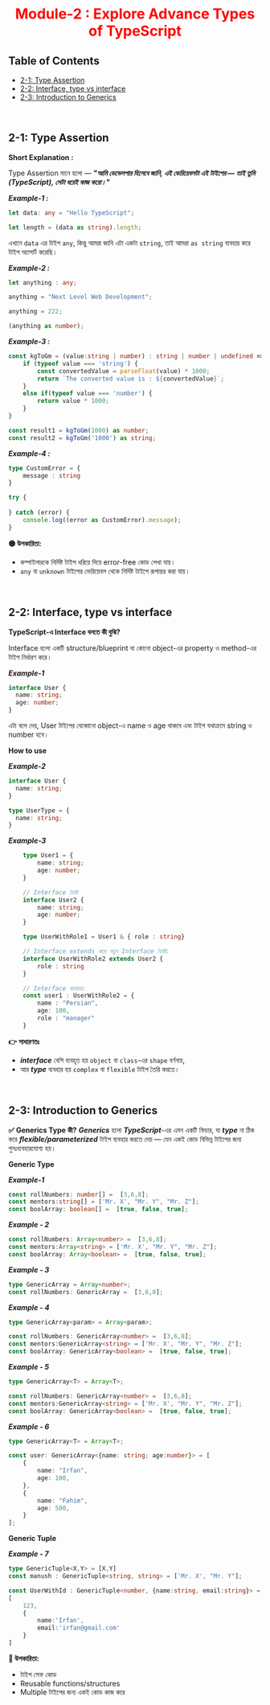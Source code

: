<div align='center'>

# <span style="color: red;"> Module-2 : Explore Advance Types of TypeScript </span>
</div>

## Table of Contents

- [2-1: Type Assertion](#2-1-type-assertion)
- [2-2: Interface, type vs interface](#2-2-interface-type-vs-interface)
- [2-3: Introduction to Generics](#2-3-introduction-to-generics)

<br>

## 2-1: Type Assertion

**Short Explanation :**

Type Assertion মানে হলো — ***"আমি ডেভেলপার হিসেবে জানি, এই ভেরিয়েবলটা এই টাইপের — তাই তুমি (TypeScript), সেটা ধরেই কাজ করো।"***

***Example-1 :***
```ts
let data: any = "Hello TypeScript";

let length = (data as string).length;
```

এখানে `data` এর টাইপ `any`, কিন্তু আমরা জানি এটা একটা `string`, তাই আমরা `as string` ব্যবহার করে টাইপ অ্যাসার্ট করেছি।


***Example-2 :***

```ts
let anything : any;

anything = "Next Level Web Development";

anything = 222;

(anything as number);
```

***Example-3 :***

```ts
const kgToGm = (value:string | number) : string | number | undefined => {
    if (typeof value === 'string') {
        const convertedValue = parseFloat(value) * 1000;
        return `The converted value is : ${convertedValue}`;
    }
    else if(typeof value === 'number') {
        return value * 1000;
    }
}

const result1 = kgToGm(1000) as number; 
const result2 = kgToGm('1000') as string; 
```

***Example-4 :***

```ts
type CustomError = {
    message : string
}

try {
    
} catch (error) {
    console.log((error as CustomError).message);
}
```

**🟡 উপকারিতা:**
- কম্পাইলারকে নির্দিষ্ট টাইপ ধরিয়ে দিয়ে error-free কোড লেখা যায়।
- `any` বা `unknown` টাইপের ভেরিয়েবল থেকে নির্দিষ্ট টাইপে রূপান্তর করা যায়।

<br>

## 2-2: Interface, type vs interface

**TypeScript-এ Interface বলতে কী বুঝি?**

Interface হলো একটি structure/blueprint যা কোনো object-এর property ও method-এর টাইপ নির্ধারণ করে।

***Example-1***
```ts
interface User {
  name: string;
  age: number;
}
```

এটা বলে দেয়, User টাইপের যেকোনো object-এ name ও age থাকবে এবং টাইপ যথাক্রমে string ও number হবে।

**How to use**

***Example-2***

```ts
interface User {
  name: string;
}

type UserType = {
  name: string;
}
```

***Example-3***
```ts
    type User1 = {
        name: string;
        age: number;
    }

    // Interface তৈরি
    interface User2 {
        name: string;
        age: number;
    }

    type UserWithRole1 = User1 & { role : string}

    // Interface extends করে নতুন Interface তৈরি:
    interface UserWithRole2 extends User2 {
        role : string
    }

    // Interface ব্যবহার:
    const user1 : UserWithRole2 = {
        name : "Persian",
        age: 100,
        role : "manager"
    }
```

**👉 সাধারণতঃ**
- ***interface*** বেশি ব্যবহৃত হয় `object` বা `class`-এর `shape` বর্ণনায়,
- আর ***type*** ব্যবহার হয় `complex` বা `flexible` টাইপ তৈরি করতে।

<br>

## 2-3: Introduction to Generics

**✅ Generics Type কী?**
***Generics*** হলো ***TypeScript***-এর এমন একটি ফিচার, যা ***type*** না ঠিক করে ***flexible/parameterized*** টাইপ ব্যবহার করতে দেয় — যেন একই কোড বিভিন্ন টাইপের জন্য পুনঃব্যবহারযোগ্য হয়।


**Generic Type**

***Example-1***
```ts
const rollNumbers: number[] =  [3,6,8];
const mentors:string[] = ['Mr. X', "Mr. Y", "Mr. Z"];
const boolArray: boolean[] =  [true, false, true];
```

***Example - 2***
```ts
const rollNumbers: Array<number> =  [3,6,8];
const mentors:Array<string> = ['Mr. X', "Mr. Y", "Mr. Z"];
const boolArray: Array<boolean> =  [true, false, true];
```

***Example - 3***
```ts
type GenericArray = Array<number>;
const rollNumbers: GenericArray =  [3,6,8];
```


***Example - 4***
```ts
type GenericArray<param> = Array<param>;

const rollNumbers: GenericArray<number> =  [3,6,8];
const mentors:GenericArray<string> = ['Mr. X', "Mr. Y", "Mr. Z"];
const boolArray: GenericArray<boolean> =  [true, false, true];
```

***Example - 5***
```ts
type GenericArray<T> = Array<T>;

const rollNumbers: GenericArray<number> =  [3,6,8];
const mentors:GenericArray<string> = ['Mr. X', "Mr. Y", "Mr. Z"];
const boolArray: GenericArray<boolean> =  [true, false, true];
```

***Example - 6***
```ts
type GenericArray<T> = Array<T>;

const user: GenericArray<{name: string; age:number}> = [
    {
        name: "Irfan",
        age: 100,
    },
    {
        name: "Fahim",
        age: 500,
    }
];
```

**Generic Tuple**

***Example - 7***

```ts
type GenericTuple<X,Y> = [X,Y]
const manush : GenericTuple<string, string> = ['Mr. X', "Mr. Y"];

const UserWithId : GenericTuple<number, {name:string, email:string}> = 
[
    123,
    {
        name:'Irfan',
        email:'irfan@gmail.com'
    }
]
```


**🔹 উপকারিতা:**
- টাইপ সেফ কোড
- Reusable functions/structures
- Multiple টাইপের জন্য একই কোড কাজ করে


